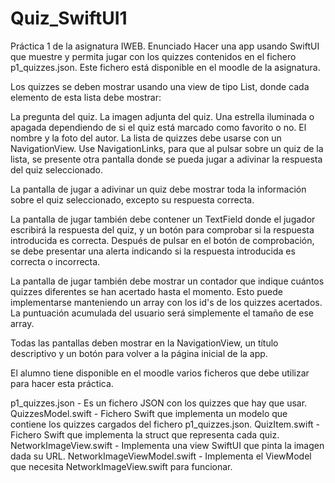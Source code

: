# Quiz_SwiftUI1
Práctica 1 de la asignatura IWEB.
Enunciado
Hacer una app usando SwiftUI que muestre y permita jugar con los quizzes contenidos en el fichero p1_quizzes.json. Este fichero está disponible en el moodle de la asignatura.

Los quizzes se deben mostrar usando una view de tipo List, donde cada elemento de esta lista debe mostrar:

La pregunta del quiz.
La imagen adjunta del quiz.
Una estrella iluminada o apagada dependiendo de si el quiz está marcado como favorito o no.
El nombre y la foto del autor.
La lista de quizzes debe usarse con un NavigationView. Use NavigationLinks, para que al pulsar sobre un quiz de la lista, se presente otra pantalla donde se pueda jugar a adivinar la respuesta del quiz seleccionado.

La pantalla de jugar a adivinar un quiz debe mostrar toda la información sobre el quiz seleccionado, excepto su respuesta correcta.

La pantalla de jugar también debe contener un TextField donde el jugador escribirá la respuesta del quiz, y un botón para comprobar si la respuesta introducida es correcta. Después de pulsar en el botón de comprobación, se debe presentar una alerta indicando si la respuesta introducida es correcta o incorrecta.

La pantalla de jugar también debe mostrar un contador que indique cuántos quizzes diferentes se han acertado hasta el momento. Esto puede implementarse manteniendo un array con los id's de los quizzes acertados. La puntuación acumulada del usuario será simplemente el tamaño de ese array.

Todas las pantallas deben mostrar en la NavigationView, un título descriptivo y un botón para volver a la página inicial de la app.

El alumno tiene disponible en el moodle varios ficheros que debe utilizar para hacer esta práctica.

p1_quizzes.json - Es un fichero JSON con los quizzes que hay que usar.
QuizzesModel.swift - Fichero Swift que implementa un modelo que contiene los quizzes cargados del fichero p1_quizzes.json.
QuizItem.swift - Fichero Swift que implementa la struct que representa cada quiz.
NetworkImageView.swift - Implementa una view SwiftUI que pinta la imagen dada su URL.
NetworkImageViewModel.swift - Implementa el ViewModel que necesita NetworkImageView.swift para funcionar.
